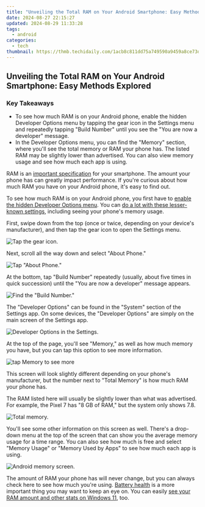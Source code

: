 ```yaml
---
title: "Unveiling the Total RAM on Your Android Smartphone: Easy Methods Explored"
date: 2024-08-27 22:15:27
updated: 2024-08-29 11:33:28
tags:
  - android
categories:
  - tech
thumbnail: https://thmb.techidaily.com/1acb8c811dd75a749590a9459a8ce73dd17ec95c9b2687aeea798f4dbe27d8a4.jpg
---
```


## Unveiling the Total RAM on Your Android Smartphone: Easy Methods Explored

### Key Takeaways

* To see how much RAM is on your Android phone, enable the hidden Developer Options menu by tapping the gear icon in the Settings menu and repeatedly tapping "Build Number" until you see the "You are now a developer" message.
* In the Developer Options menu, you can find the "Memory" section, where you'll see the total memory or RAM your phone has. The listed RAM may be slightly lower than advertised. You can also view memory usage and see how much each app is using.

 RAM is an [important specification](https://fox-hovers.techidaily.com/2024-approved-explore-the-most-reliable-photo-background-alternation-apps/) for your smartphone. The amount your phone has can greatly impact performance. If you're curious about how much RAM you have on your Android phone, it's easy to find out.

 To see how much RAM is on your Android phone, you first have to [enable the hidden Developer Options menu](https://desktop-recording.techidaily.com/premium-video-capture-without-extras-for-2024/). You can [do a lot with these lesser-known settings](https://youtube-docs.techidaily.com/approved-decode-your-youtube-preferences-with-these-6-fan-favorite-questionnaires/), including seeing your phone's memory usage.

 First, swipe down from the top (once or twice, depending on your device's manufacturer), and then tap the gear icon to open the Settings menu.

![Tap the gear icon.](https://static1.howtogeekimages.com/wordpress/wp-content/uploads/2023/09/screenshot_20230920-162358.png) 

 Next, scroll all the way down and select "About Phone."

![Tap "About Phone."](https://static1.howtogeekimages.com/wordpress/wp-content/uploads/2023/09/screenshot_20230920-162402.png) 

 At the bottom, tap "Build Number" repeatedly (usually, about five times in quick succession) until the "You are now a developer" message appears.

![Find the "Build Number."](https://static1.howtogeekimages.com/wordpress/wp-content/uploads/2023/09/screenshot_20230920-162415.png) 

 The "Developer Options" can be found in the "System" section of the Settings app. On some devices, the "Developer Options" are simply on the main screen of the Settings app.

![Developer Options in the Settings.](https://static1.howtogeekimages.com/wordpress/wp-content/uploads/2023/09/screenshot_20230920-162454.png) 

 At the top of the page, you'll see "Memory," as well as how much memory you have, but you can tap this option to see more information.

![tap Memory to see more](https://static1.howtogeekimages.com/wordpress/wp-content/uploads/2023/09/screenshot_20230925-100841.png) 

 This screen will look slightly different depending on your phone's manufacturer, but the number next to "Total Memory" is how much RAM your phone has.

 The RAM listed here will usually be slightly lower than what was advertised. For example, the Pixel 7 has "8 GB of RAM," but the system only shows 7.8.

![Total memory.](https://static1.howtogeekimages.com/wordpress/wp-content/uploads/2023/09/2023-09-25_10-20-21.png) 

 You'll see some other information on this screen as well. There's a drop-down menu at the top of the screen that can show you the average memory usage for a time range. You can also see how much is free and select "Memory Usage" or "Memory Used by Apps" to see how much each app is using.

![Android memory screen.](https://static1.howtogeekimages.com/wordpress/wp-content/uploads/2023/09/screenshot_20230925-100854.png) 

 The amount of RAM your phone has will never change, but you can always check here to see how much you're using. [Battery health](https://hardware-updates.techidaily.com/installing-intels-management-engine-drivers-on-windows-11817-complete-tutorial/) is a more important thing you may want to keep an eye on. You can easily [see your RAM amount and other stats on Windows 11](https://vp-tips.techidaily.com/updated-2024-approved-premium-black-gopro-battery-units-with-official-chargers/), too.

<ins class="adsbygoogle"
     style="display:block"
     data-ad-format="autorelaxed"
     data-ad-client="ca-pub-7571918770474297"
     data-ad-slot="1223367746"></ins>



<ins class="adsbygoogle"
     style="display:block"
     data-ad-client="ca-pub-7571918770474297"
     data-ad-slot="8358498916"
     data-ad-format="auto"
     data-full-width-responsive="true"></ins>
